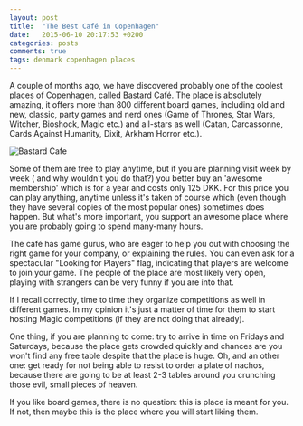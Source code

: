 ```yaml
---
layout: post
title:  "The Best Café in Copenhagen"
date:   2015-06-10 20:17:53 +0200
categories: posts
comments: true
tags: denmark copenhagen places
---
```

A couple of months ago, we have discovered probably one of the coolest places of Copenhagen, called Bastard Café. The place is absolutely amazing, it offers more than 800 different board games, including old and new, classic, party games and nerd ones (Game of Thrones, Star Wars, Witcher, Bioshock, Magic etc.) and all-stars as well (Catan, Carcassonne, Cards Against Humanity,  Dixit, Arkham Horror etc.).

![Bastard Cafe](http://s3-media2.fl.yelpcdn.com/bphoto/ettbuTZ78I7yB5pn4qczhQ/o.jpg "Bastard Care")

Some of them are free to play anytime, but if you are planning visit week by week ( and why wouldn't you do that?) you better buy an 'awesome membership' which is for a year and costs only 125 DKK. For this price you can play anything, anytime unless it's taken of course which (even though they have several copies of the most popular ones)  sometimes does happen. But what's more important, you support an awesome place where you are probably going to spend many-many hours.

The café has game gurus, who are eager to help you out with choosing the right game for your company, or explaining the rules. You can even ask for a spectacular  "Looking for Players" flag, indicating that players are welcome to join your game. The people of the place are most likely very open, playing with strangers can be very funny if you are into that.

If I recall correctly, time to time they organize competitions as well in different games. In my opinion it's just a matter of time for them to start hosting Magic competitions (if they are not doing that already).

One thing, if you are planning to come: try to arrive in time on Fridays and Saturdays, because the place gets crowded quickly and chances are you won't find any free table despite that the place is huge. Oh, and an other one: get ready for not being able to resist to order a plate of nachos, because there are going to be at least 2-3 tables around you crunching those evil, small pieces of heaven.

If you like board games, there is no question: this is place is meant for you. If not, then maybe this is the place where you will  start liking them.